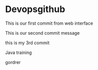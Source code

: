 # Devopsgithub
This is our first commit from web interface


This is our second commit message

this is my 3rd commit

Java training

gordrer
